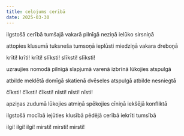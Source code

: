 ```yaml
---
title: ceļojums cerībā
date: 2025-03-30
---
```

ilgstošā cerībā
tumšajā vakarā
pilnīgā neziņā
ielūko sirsniņā

attopies klusumā
tuksneša tumsoņā
ieplūsti miedziņā
vakara dreboņā

krīti! krīti! krīti!
slīksti! slīksti! slīksti!

uzraujies nomodā
pilnīgā slapjumā
varenā izbrīnā
lūkojies atspulgā

atbilde meklētā
domīgā skatienā
dvēseles atspulgā
atbilde nesniegtā

čīksti! čīksti! čīksti!
nīsti! nīsti! nīsti!

apziņas zudumā
lūkojies atmiņā
spēkojies cīniņā
iekšējā konfliktā

ilgstošā mocībā
iejūties klusībā
pēdējā cerībā
iekrīti tumsībā

ilgi! ilgi! ilgi!
mirsti! mirsti! mirsti!